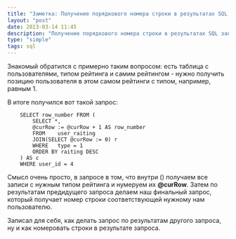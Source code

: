 ```yaml
---
title: "Заметка: Получение порядкового номера строки в результатах SQL запроса"
layout: "post"
date: 2013-03-14 11:45
description: "Получение порядкового номера строки в результатах SQL запроса и запрос на результатах предидущего запроса"
type: "simple"
tags: sql
---
```


Знакомый обратился с примерно таким вопросом: есть таблица с пользователями, типом рейтинга и самим рейтингом - нужно получить позицию пользователя в этом самом рейтинги с типом, например, равным 1.

В итоге получился вот такой запрос:

```
    SELECT row_number FROM (
        SELECT *,
        @curRow := @curRow + 1 AS row_number
        FROM    user_raiting
        JOIN(SELECT @curRow := 0) r
        WHERE   type = 1
        ORDER BY raiting DESC
    ) AS c
    WHERE user_id = 4
```

Смысл очень просто, в запросе в том, что внутри () получаем все записи с нужным типом рейтинга и нумеруем их **@curRow**. Затем по результатам предидущего запроса делаем наш финальный запрос, который получает номер строки соответствующей нужному нам пользователю.

Записал для себя, как делать запрос по результатам другого запроса, ну и как номеровать строки в результате запроса.
